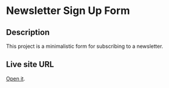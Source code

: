 # Newsletter Sign Up Form

## Description

This project is a minimalistic form for subscribing to a newsletter.

## Live site URL
[Open it](https://styn1s.github.io/Newsletter-Sign-Up-Form/).
